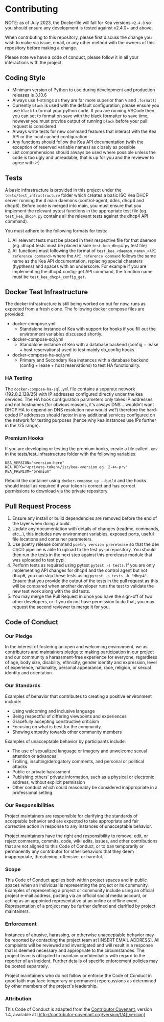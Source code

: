 # Contributing

NOTE: as of July 2023, the Dockerfile will fail for Kea versions `<2.4.0` so you should ensure any development is tested against v2.4.0+ and above.

When contributing to this repository, please first discuss the change you wish to make via issue,
email, or any other method with the owners of this repository before making a change. 

Please note we have a code of conduct, please follow it in all your interactions with the project.

## Coding Style

- Minimum version of Python to use during development and production releases is 3.10.6
- Always use f-strings as they are far more superior than `%` and `.format()`
- Currently `black` is used with the default configuration, please ensure you use `black` to format your python code. If you are running VSCode then you can set to format on save with the black formatter to save time, however you must provide output of running `black` before your pull request is considered
- Always write tests for new command features that interact with the Kea API or the local cached configuration
- Any functions should follow the Kea API documentation (with the exception of reserved variable names) as closely as possible
- List comprehensions should always be used where possible unless the code is too ugly and unreadable, that is up for you and the reviewer to agree with :-)

## Tests

A basic infrastructure is provided in this project under the `tests/test_infrastructure` folder which creates a basic ISC Kea DHCP server running the 4 main daemons (control-agent, ddns, dhcp4 and dhcp6). Before code is merged into main, you must ensure that you implement the relevant pytest functions in the appropriate test file (eg. `test_kea_dhcp4.py` contains all the relevant tests against the dhcp4 API command).

You must adhere to the following formats for tests:
1. All relevant tests must be placed in their respective file for that daemon (eg. dhcp4 tests must be placed inside `test_kea_dhcp4.py` test file)
2. All functions must following the format of `test_kea_<daemon_name>_<API reference command>` where the `API reference command` follows the same name as the Kea API documentation, replacing special charaters (hypthens) and spaces with an underscore. For example if you are implementing the dhcp4 config-get API command, the function name must be `test_kea_dhcp4_config_get`.

## Docker Test Infrastructure

The docker infrastructure is still being worked on but for now, runs as expected from a fresh clone. The following docker compose files are provided:

- docker-compose.yml
   - Standalone instance of Kea with support for hooks if you fill out the environment variables discussed shortly.
- docker-compose-sql.yml
   - Standalone instance of Kea with a database backend (config + lease + host reservations) used to test mainly cb_config hooks.
- docker-compose-ha-sql.yml
   - Primary and Secondary Kea instances with a database backend (config + lease + host reservations) to test HA functionality.

### HA Testing

The `docker-compose-ha-sql.yml` file contains a separate network (192.0.2.128/25) with IP addresses configured directly under the kea services. The HA hook configuration parameters only takes IP addresses and not hostnames (for obvious reasons, it's always DNS... wouldn't want DHCP HA to depend on DNS resolution now would we?) therefore the hard-coded IP addresses should factor in any additional services configured on the network for testing purposes (hence why kea instances use IPs further in the /25 range).

### Premium Hooks

If you are developing or testing the premium hooks, create a file called `.env` in the tests/test_infrastructure folder with the following variables:

```
KEA_VERSION="<version-here"
KEA_REPO="<private-token>/isc/kea-<version eg. 2-4>-prv"
KEA_PREMIUM="premium"
```

Rebuild the container using `docker-compose up --build` and the hooks should install as required if your token is correct and has correct permissions to download via the private repository.

## Pull Request Process

1. Ensure any install or build dependencies are removed before the end of the layer when doing a 
   build.
2. Update any documentation with details of changes (readme, commands, etc...), this includes new environment 
   variables, exposed ports, useful file locations and container parameters.
3. Use poetry release command `poetry version prerelease` so that the dev CI/CD pipeline is able to upload to the test py-pi repository. You should then run the tests in the next step against this prerelease module that was uploaded to test pypi.
4. Perform tests as required using pytest `pytest -s tests`. If you are only implementing API changes for dhcp4 and the control agent but not dhcp6, you can skip these tests using `pytest -s tests -k "dhcp4"`. Ensure that you provide the output of the tests in the pull request as this will be compared when another developer runs the test to validate the new test work along with the old tests.
5. You may merge the Pull Request in once you have the sign-off of two other developers, or if you 
   do not have permission to do that, you may request the second reviewer to merge it for you.

## Code of Conduct

### Our Pledge

In the interest of fostering an open and welcoming environment, we as
contributors and maintainers pledge to making participation in our project and
our community a harassment-free experience for everyone, regardless of age, body
size, disability, ethnicity, gender identity and expression, level of experience,
nationality, personal appearance, race, religion, or sexual identity and
orientation.

### Our Standards

Examples of behavior that contributes to creating a positive environment
include:

* Using welcoming and inclusive language
* Being respectful of differing viewpoints and experiences
* Gracefully accepting constructive criticism
* Focusing on what is best for the community
* Showing empathy towards other community members

Examples of unacceptable behavior by participants include:

* The use of sexualized language or imagery and unwelcome sexual attention or
advances
* Trolling, insulting/derogatory comments, and personal or political attacks
* Public or private harassment
* Publishing others' private information, such as a physical or electronic
  address, without explicit permission
* Other conduct which could reasonably be considered inappropriate in a
  professional setting

### Our Responsibilities

Project maintainers are responsible for clarifying the standards of acceptable
behavior and are expected to take appropriate and fair corrective action in
response to any instances of unacceptable behavior.

Project maintainers have the right and responsibility to remove, edit, or
reject comments, commits, code, wiki edits, issues, and other contributions
that are not aligned to this Code of Conduct, or to ban temporarily or
permanently any contributor for other behaviors that they deem inappropriate,
threatening, offensive, or harmful.

### Scope

This Code of Conduct applies both within project spaces and in public spaces
when an individual is representing the project or its community. Examples of
representing a project or community include using an official project e-mail
address, posting via an official social media account, or acting as an appointed
representative at an online or offline event. Representation of a project may be
further defined and clarified by project maintainers.

### Enforcement

Instances of abusive, harassing, or otherwise unacceptable behavior may be
reported by contacting the project team at [INSERT EMAIL ADDRESS]. All
complaints will be reviewed and investigated and will result in a response that
is deemed necessary and appropriate to the circumstances. The project team is
obligated to maintain confidentiality with regard to the reporter of an incident.
Further details of specific enforcement policies may be posted separately.

Project maintainers who do not follow or enforce the Code of Conduct in good
faith may face temporary or permanent repercussions as determined by other
members of the project's leadership.

### Attribution

This Code of Conduct is adapted from the [Contributor Covenant][homepage], version 1.4,
available at [http://contributor-covenant.org/version/1/4][version]

[homepage]: http://contributor-covenant.org
[version]: http://contributor-covenant.org/version/1/4/